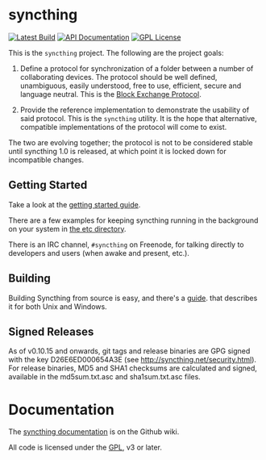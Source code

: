 syncthing
=========

[![Latest Build](http://img.shields.io/jenkins/s/http/build.syncthing.net/syncthing.svg?style=flat-square)](http://build.syncthing.net/job/syncthing/lastBuild/)
[![API Documentation](http://img.shields.io/badge/api-Godoc-blue.svg?style=flat-square)](http://godoc.org/github.com/syncthing/syncthing)
[![GPL License](http://img.shields.io/badge/license-GPL-blue.svg?style=flat-square)](http://opensource.org/licenses/GPL-3.0)

This is the `syncthing` project. The following are the project goals:

 1. Define a protocol for synchronization of a folder between a number of
    collaborating devices. The protocol should be well defined, unambiguous,
    easily understood, free to use, efficient, secure and language neutral.
    This is the [Block Exchange
    Protocol](https://github.com/syncthing/protocol/blob/master/BEPv1.md).

 2. Provide the reference implementation to demonstrate the usability of
    said protocol. This is the `syncthing` utility. It is the hope that
    alternative, compatible implementations of the protocol will come to
    exist.

The two are evolving together; the protocol is not to be considered
stable until syncthing 1.0 is released, at which point it is locked down
for incompatible changes.

Getting Started
---------------

Take a look at the [getting started
guide](https://github.com/syncthing/syncthing/wiki/Getting-Started).

There are a few examples for keeping syncthing running in the background
on your system in [the etc directory](https://github.com/syncthing/syncthing/blob/master/etc).

There is an IRC channel, `#syncthing` on Freenode, for talking directly
to developers and users (when awake and present, etc.).

Building
--------

Building Syncthing from source is easy, and there's a
[guide](https://github.com/syncthing/syncthing/wiki/Building).
that describes it for both Unix and Windows.

Signed Releases
---------------

As of v0.10.15 and onwards, git tags and release binaries are GPG signed
with the key D26E6ED000654A3E (see http://syncthing.net/security.html).
For release binaries, MD5 and SHA1 checksums are calculated and signed,
available in the md5sum.txt.asc and sha1sum.txt.asc files.

Documentation
=============

The [syncthing
documentation](https://github.com/syncthing/syncthing/wiki/) is on the
Github wiki.

All code is licensed under the
[GPL](https://github.com/syncthing/syncthing/blob/master/LICENSE), v3 or
later.
